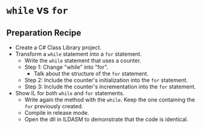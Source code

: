 # `while` vs `for`

## Preparation Recipe

- Create a C# Class Library project.
- Transform a `while` statement into a `for` statement.
  - Write the `while` statement that uses a counter.
  - Step 1: Change "while" into "for".
    - Talk about the structure of the `for` statement.
  - Step 2: Include the counter's initialization into the `for` statement.
  - Step 3: Include the counter's incrementation into the `for` statement.
- Show IL for both `while` and `for` statements.
  - Write again the method with the `while`. Keep the one containing the `for` previously created.
  - Compile in release mode.
  - Open the dll in ILDASM to demonstrate that the code is identical.